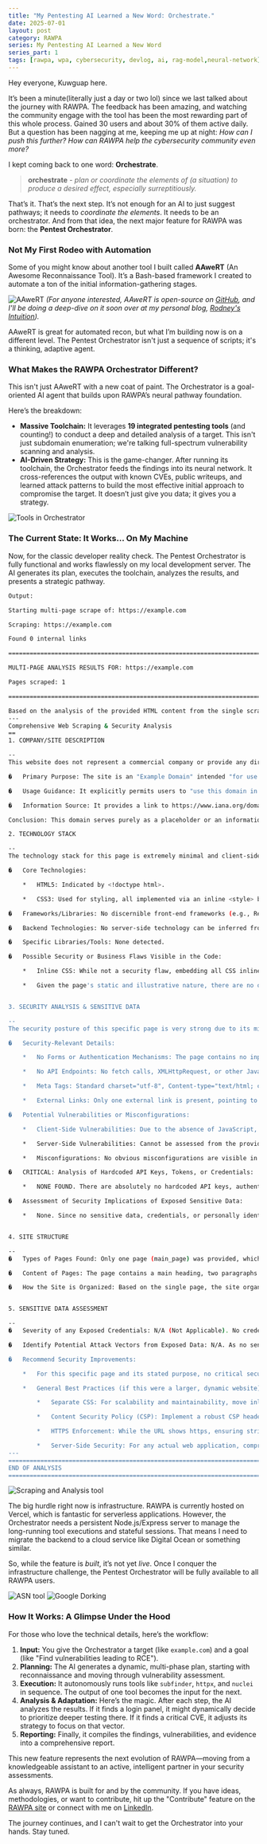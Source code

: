 ```yaml
---
title: "My Pentesting AI Learned a New Word: Orchestrate."
date: 2025-07-01
layout: post
category: RAWPA
series: My Pentesting AI Learned a New Word
series_part: 1
tags: [rawpa, wpa, cybersecurity, devlog, ai, rag-model,neural-network]
---
```


Hey everyone, Kuwguap here.

It’s been a minute(literally just a day or two lol) since we last talked about the journey with RAWPA. The feedback has been amazing, and watching the community engage with the tool has been the most rewarding part of this whole process. Gained 30 users and about 30% of them active daily. But a question has been nagging at me, keeping me up at night: *How can I push this further? How can RAWPA help the cybersecurity community even more?*

I kept coming back to one word: **Orchestrate**.

> **orchestrate** - *plan or coordinate the elements of (a situation) to produce a desired effect, especially surreptitiously.*

That’s it. That’s the next step. It’s not enough for an AI to just suggest pathways; it needs to *coordinate the elements*. It needs to be an orchestrator. And from that idea, the next major feature for RAWPA was born: the **Pentest Orchestrator**.

### Not My First Rodeo with Automation

Some of you might know about another tool I built called **AAweRT** (An Awesome Reconnaissance Tool). It’s a Bash-based framework I created to automate a ton of the initial information-gathering stages.

![AAweRT](https://raw.githubusercontent.com/Kuwguap/kuwguap.github.io/main/assets/img/aawert.png)
*(For anyone interested, AAweRT is open-source on [GitHub](https://github.com/Kuwguap/aawert/), and I'll be doing a deep-dive on it soon over at my personal blog, [Rodney's Intuition](https://kuwguap.github.io/)).*

AAweRT is great for automated recon, but what I’m building now is on a different level. The Pentest Orchestrator isn't just a sequence of scripts; it's a thinking, adaptive agent.

### What Makes the RAWPA Orchestrator Different?

This isn't just AAweRT with a new coat of paint. The Orchestrator is a goal-oriented AI agent that builds upon RAWPA’s neural pathway foundation.

Here’s the breakdown:
* **Massive Toolchain:** It leverages **19 integrated pentesting tools** (and counting!) to conduct a deep and detailed analysis of a target. This isn't just subdomain enumeration; we're talking full-spectrum vulnerability scanning and analysis.
* **AI-Driven Strategy:** This is the game-changer. After running its toolchain, the Orchestrator feeds the findings into its neural network. It cross-references the output with known CVEs, public writeups, and learned attack patterns to build the most effective initial approach to compromise the target. It doesn’t just give you data; it gives you a strategy.

![Tools in Orchestrator](https://raw.githubusercontent.com/Kuwguap/kuwguap.github.io/main/assets/img/tools.png)

### The Current State: It Works… On My Machine

Now, for the classic developer reality check. The Pentest Orchestrator is fully functional and works flawlessly on my local development server. The AI generates its plan, executes the toolchain, analyzes the results, and presents a strategic pathway.

```bash
Output:

Starting multi-page scrape of: https://example.com

Scraping: https://example.com

Found 0 internal links

================================================================================

MULTI-PAGE ANALYSIS RESULTS FOR: https://example.com

Pages scraped: 1

================================================================================

Based on the analysis of the provided HTML content from the single scraped page (https://example.com), here is a comprehensive report:
---
Comprehensive Web Scraping & Security Analysis
==
1. COMPANY/SITE DESCRIPTION

--
This website does not represent a commercial company or provide any direct service or product. The content explicitly states its purpose:

�   Primary Purpose: The site is an "Example Domain" intended "for use in illustrative examples in documents."

�   Usage Guidance: It explicitly permits users to "use this domain in literature without prior coordination or asking for permission."

�   Information Source: It provides a link to https://www.iana.org/domains/example for "More information..." which points to the Internet Assigned Numbers Authority (IANA), confirming its role as a reserved domain for examples.

Conclusion: This domain serves purely as a placeholder or an informational page for educational and documentation purposes, as defined by IANA. It is not an active business or service provider.

2. TECHNOLOGY STACK

--
The technology stack for this page is extremely minimal and client-side focused:

�   Core Technologies:

    *   HTML5: Indicated by <!doctype html>.

    *   CSS3: Used for styling, all implemented via an inline <style> block within the <head> section.

�   Frameworks/Libraries: No discernible front-end frameworks (e.g., React, Angular, Vue, jQuery) or CSS frameworks (e.g., Bootstrap, Tailwind CSS) are detected.

�   Backend Technologies: No server-side technology can be inferred from the provided client-side HTML. It appears to be a static page.

�   Specific Libraries/Tools: None detected.

�   Possible Security or Business Flaws Visible in the Code:

    *   Inline CSS: While not a security flaw, embedding all CSS inline in the HTML (as seen with the <style> tag) is generally poor practice for larger, multi-page websites as it prevents browser caching of stylesheets and increases HTML file size. For a single, static example page, its impact is negligible.

    *   Given the page's static and illustrative nature, there are no obvious functional or business logic flaws visible from the client-side code.


3. SECURITY ANALYSIS & SENSITIVE DATA

--
The security posture of this specific page is very strong due to its minimalist and static nature.

�   Security-Relevant Details:

    *   No Forms or Authentication Mechanisms: The page contains no input fields, login forms, registration forms, or any other interactive elements that would typically handle user data or authentication.

    *   No API Endpoints: No fetch calls, XMLHttpRequest, or other JavaScript code that would interact with backend APIs are present.

    *   Meta Tags: Standard charset="utf-8", Content-type="text/html; charset=utf-8", and viewport meta tags are used.

    *   External Links: Only one external link is present, pointing to the official IANA website (https://www.iana.org/domains/example).

�   Potential Vulnerabilities or Misconfigurations:

    *   Client-Side Vulnerabilities: Due to the absence of JavaScript, user input fields, and dynamic content, common client-side vulnerabilities like Cross-Site Scripting (XSS) are highly unlikely to originate from this page's content itself.

    *   Server-Side Vulnerabilities: Cannot be assessed from the provided HTML. However, as it appears to be a static page, the attack surface for server-side vulnerabilities (e.g., SQL Injection, RCE) originating from web application logic is minimal.

    *   Misconfigurations: No obvious misconfigurations are visible in the HTML.

�   CRITICAL: Analysis of Hardcoded API Keys, Tokens, or Credentials:

    *   NONE FOUND. There are absolutely no hardcoded API keys, authentication tokens, usernames, passwords, email addresses, or any other credentials or sensitive strings present within the provided HTML content.

�   Assessment of Security Implications of Exposed Sensitive Data:

    *   None. Since no sensitive data, credentials, or personally identifiable information (PII) was found exposed within the HTML, there are no security implications stemming from sensitive data exposure on this page.


4. SITE STRUCTURE

--
�   Types of Pages Found: Only one page (main_page) was provided, which is a static informational page.

�   Content of Pages: The page contains a main heading, two paragraphs explaining its purpose as an example domain, and a single external link to the IANA website for more information.

�   How the Site is Organized: Based on the single page, the site organization is extremely simplistic, effectively a single, standalone static HTML file. There are no navigation menus, sitemaps, or complex inter-page relationships evident.


5. SENSITIVE DATA ASSESSMENT

--
�   Severity of any Exposed Credentials: N/A (Not Applicable). No credentials or sensitive API keys were found exposed within the HTML content.

�   Identify Potential Attack Vectors from Exposed Data: N/A. As no sensitive data was exposed, there are no attack vectors specifically related to exposed data from this page's content.

�   Recommend Security Improvements:

    *   For this specific page and its stated purpose, no critical security improvements related to sensitive data exposure are necessary, as it presents no such data.

    *   General Best Practices (if this were a larger, dynamic website):

        *   Separate CSS: For scalability and maintainability, move inline CSS into external .css files.

        *   Content Security Policy (CSP): Implement a robust CSP header to mitigate potential injection attacks (though less relevant for a static page without scripts).

        *   HTTPS Enforcement: While the URL shows https, ensuring strict HTTPS enforcement (e.g., HTTP Strict Transport Security - HSTS) would be crucial for any production site to prevent downgrade attacks.

        *   Server-Side Security: For any actual web application, comprehensive server-side security measures (input validation, secure session management, secure database practices, regular patching) would be paramount.
---
================================================================================
END OF ANALYSIS
================================================================================
```
![Scraping and Analysis tool](https://raw.githubusercontent.com/Kuwguap/kuwguap.github.io/main/assets/img/content-scrape.png)

The big hurdle right now is infrastructure. RAWPA is currently hosted on Vercel, which is fantastic for serverless applications. However, the Orchestrator needs a persistent Node.js/Express server to manage the long-running tool executions and stateful sessions. That means I need to migrate the backend to a cloud service like Digital Ocean or something similar.

So, while the feature is *built*, it’s not yet *live*. Once I conquer the infrastructure challenge, the Pentest Orchestrator will be fully available to all RAWPA users.

![ASN tool](https://raw.githubusercontent.com/Kuwguap/kuwguap.github.io/main/assets/img/asn.png)
![Google Dorking](https://raw.githubusercontent.com/Kuwguap/kuwguap.github.io/main/assets/img/google-docking.png)

### How It Works: A Glimpse Under the Hood

For those who love the technical details, here’s the workflow:

1.  **Input:** You give the Orchestrator a target (like `example.com`) and a goal (like "Find vulnerabilities leading to RCE").
2.  **Planning:** The AI generates a dynamic, multi-phase plan, starting with reconnaissance and moving through vulnerability assessment.
3.  **Execution:** It autonomously runs tools like `subfinder`, `httpx`, and `nuclei` in sequence. The output of one tool becomes the input for the next.
4.  **Analysis & Adaptation:** Here’s the magic. After each step, the AI analyzes the results. If it finds a login panel, it might dynamically decide to prioritize deeper testing there. If it finds a critical CVE, it adjusts its strategy to focus on that vector.
5.  **Reporting:** Finally, it compiles the findings, vulnerabilities, and evidence into a comprehensive report.

This new feature represents the next evolution of RAWPA—moving from a knowledgeable assistant to an active, intelligent partner in your security assessments.

As always, RAWPA is built for and by the community. If you have ideas, methodologies, or want to contribute, hit up the "Contribute" feature on the [RAWPA site](https://www.rawpa.vercel.app) or connect with me on [LinkedIn](https://www.linkedin.com/in/glenn-osioh-85104827b/).

The journey continues, and I can't wait to get the Orchestrator into your hands. Stay tuned.